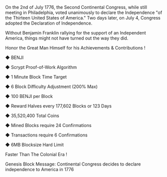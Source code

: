 
On the 2nd of July 1776, the Second Continental Congress, while still meeting in Philadelphia, voted unanimously to declare the Independence "of the Thirteen United States of America." Two days later, on July 4, Congress adopted the Declaration of Independence.

Without Benjamin Franklin rallying for the support of an Independent America, things might not have turned out the way they did.

Honor the Great Man Himself for his Achievements & Contributions !


◆ BENJI

◆ Scrypt Proof-of-Work Algorithm

◆ 1 Minute Block Time Target

◆ 6 Block Difficulty Adjustment (200% Max)

◆ 100 BENJI per Block

◆ Reward Halves every 177,602 Blocks or 123 Days

◆ 35,520,400 Total Coins

◆ Mined Blocks require 24 Confirmations

◆ Transactions require 6 Confirmations

◆ 6MB Blocksize Hard Limit


Faster Than The Colonial Era !

Genesis Block Message: Continental Congress decides to declare independence to America in 1776
